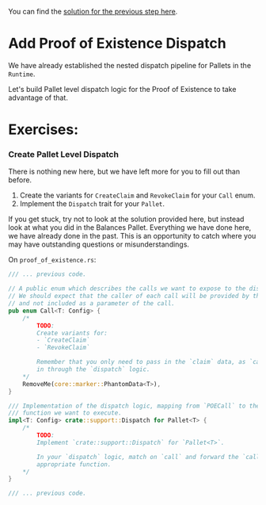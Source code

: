 You can find the [solution for the previous step here](https://gist.github.com/nomadbitcoin/29701a39662dbff21d9f82a1abbdc318).

# Add Proof of Existence Dispatch

We have already established the nested dispatch pipeline for Pallets in the `Runtime`.

Let's build Pallet level dispatch logic for the Proof of Existence to take advantage of that.

# Exercises:

### Create Pallet Level Dispatch

There is nothing new here, but we have left more for you to fill out than before.

1. Create the variants for `CreateClaim` and `RevokeClaim` for your `Call` enum.
2. Implement the `Dispatch` trait for your `Pallet`.

If you get stuck, try not to look at the solution provided here, but instead look at what you did in the Balances Pallet. Everything we have done here, we have already done in the past. This is an opportunity to catch where you may have outstanding questions or misunderstandings.

On `proof_of_existence.rs`:

```rust
/// ... previous code.

// A public enum which describes the calls we want to expose to the dispatcher.
// We should expect that the caller of each call will be provided by the dispatcher,
// and not included as a parameter of the call.
pub enum Call<T: Config> {
	/*
		TODO:
		Create variants for:
		- `CreateClaim`
		- `RevokeClaim`

		Remember that you only need to pass in the `claim` data, as `caller` information is passed
		in through the `dispatch` logic.
	*/
	RemoveMe(core::marker::PhantomData<T>),
}

/// Implementation of the dispatch logic, mapping from `POECall` to the appropriate underlying
/// function we want to execute.
impl<T: Config> crate::support::Dispatch for Pallet<T> {
	/*
		TODO:
		Implement `crate::support::Dispatch` for `Pallet<T>`.

		In your `dispatch` logic, match on `call` and forward the `caller` and `claim` data to the
		appropriate function.
	*/
}

/// ... previous code.
```